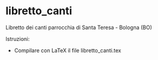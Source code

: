 # libretto_canti
 Libretto dei canti parrocchia di Santa Teresa - Bologna (BO)
 
 Istruzioni:
 + Compilare con LaTeX il file libretto_canti.tex
